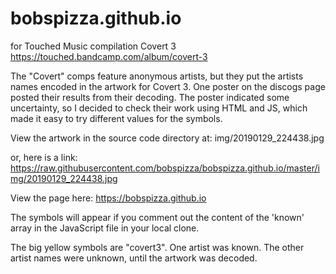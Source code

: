 # bobspizza.github.io
for Touched Music compilation Covert 3
https://touched.bandcamp.com/album/covert-3

The "Covert" comps feature anonymous artists, but they put the artists names encoded in the artwork for Covert 3. One poster on the discogs page posted their results from their decoding. The poster indicated some uncertainty, so I decided to check their work using HTML and JS, which made it easy to try different values for the symbols. 

View the artwork in the source code directory at: img/20190129_224438.jpg

or, here is a link: https://raw.githubusercontent.com/bobspizza/bobspizza.github.io/master/img/20190129_224438.jpg

View the page here: https://bobspizza.github.io

The symbols will appear if you comment out the content of the 'known' array in the JavaScript file in your local clone. 

The big yellow symbols are "covert3". One artist was known. The other artist names were unknown, until the artwork was decoded.
